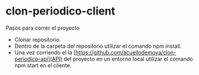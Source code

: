# clon-periodico-client

Pasos para correr el proyecto

- Clonar repositorio.
- Dentro de la carpeta del repositorio utilizar el comando npm install.
- Una vez corriendo el la [https://github.com/acuellodemoya/clon-periodico-api](API) del proyecto en un entorno local utilizar el comando npm start en el cliente.
